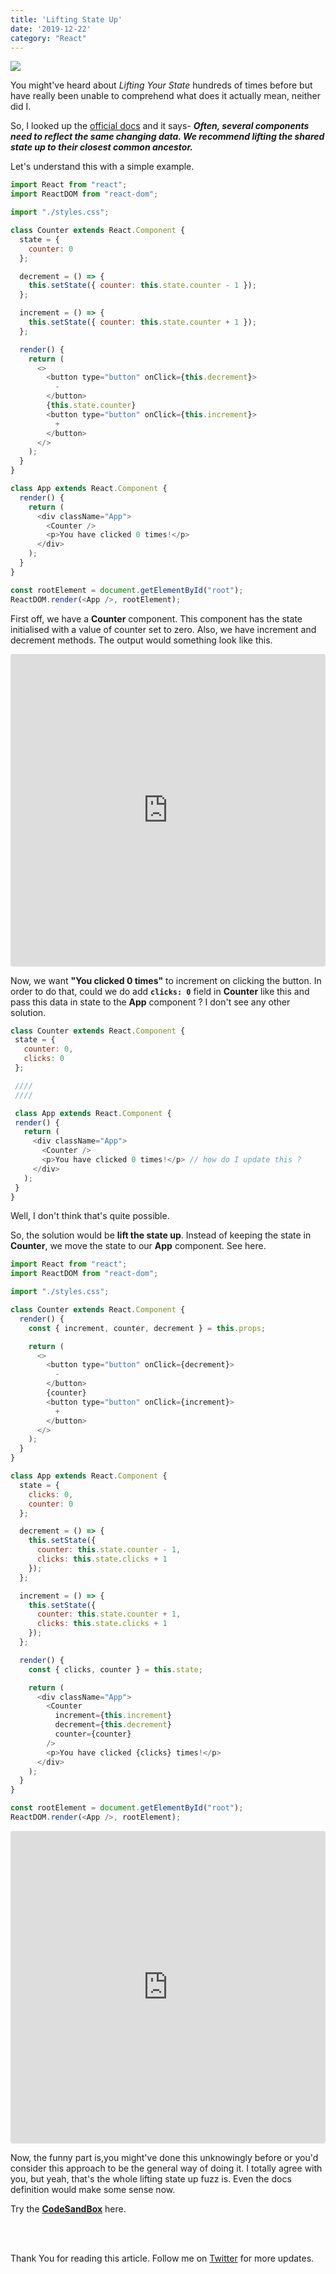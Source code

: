 ```yaml
---
title: 'Lifting State Up'
date: '2019-12-22'
category: "React"
---
```


![](https://reactjs.org/logo-og.png)

You might've heard about _Lifting Your State_ hundreds of times before but have really been unable to comprehend what does it actually mean, neither did I.

So, I looked up the [official docs](https://reactjs.org/docs/lifting-state-up.html) and it says- _**Often, several components need to reflect the same changing data. We recommend lifting the shared state up to their closest common ancestor.**_ 

Let's understand this with a simple example.


```js
import React from "react";
import ReactDOM from "react-dom";

import "./styles.css";

class Counter extends React.Component {
  state = {
    counter: 0
  };

  decrement = () => {
    this.setState({ counter: this.state.counter - 1 });
  };

  increment = () => {
    this.setState({ counter: this.state.counter + 1 });
  };

  render() {
    return (
      <>
        <button type="button" onClick={this.decrement}>
          -
        </button>
        {this.state.counter}
        <button type="button" onClick={this.increment}>
          +
        </button>
      </>
    );
  }
}

class App extends React.Component {
  render() {
    return (
      <div className="App">
        <Counter />
        <p>You have clicked 0 times!</p>
      </div>
    );
  }
}

const rootElement = document.getElementById("root");
ReactDOM.render(<App />, rootElement);
```

First off, we have a **Counter** component. This component has the state initialised with a value of counter set to zero. Also, we have increment and decrement methods. The output would something look like this.

<iframe
     src="https://codesandbox.io/embed/agitated-tereshkova-hjcby?fontsize=14&hidenavigation=1&theme=dark"
     style="width:100%; height:500px; border:0; border-radius: 4px; overflow:hidden;"
     title="agitated-tereshkova-hjcby"
     allow="geolocation; microphone; camera; midi; vr; accelerometer; gyroscope; payment; ambient-light-sensor; encrypted-media; usb"
     sandbox="allow-modals allow-forms allow-popups allow-scripts allow-same-origin"
 ></iframe>

<br>

 Now, we want **"You clicked 0 times"** to increment on clicking the button. In order to do that, could we do add **```clicks: 0```** field in **Counter** like this and pass this data in state to the **App** component ? I don't see any other solution.

 ```js
class Counter extends React.Component {
  state = {
    counter: 0,
    clicks: 0
  };

  ////
  ////

  class App extends React.Component {
  render() {
    return (
      <div className="App">
        <Counter />
        <p>You have clicked 0 times!</p> // how do I update this ?
      </div>
    );
  }
}
  ```

Well, I don't think that's quite possible.

So, the solution would be **lift the state up**. Instead of keeping the state in **Counter**, we move the state to our **App** component. See here.

```js
import React from "react";
import ReactDOM from "react-dom";

import "./styles.css";

class Counter extends React.Component {
  render() {
    const { increment, counter, decrement } = this.props;

    return (
      <>
        <button type="button" onClick={decrement}>
          -
        </button>
        {counter}
        <button type="button" onClick={increment}>
          +
        </button>
      </>
    );
  }
}

class App extends React.Component {
  state = {
    clicks: 0,
    counter: 0
  };

  decrement = () => {
    this.setState({
      counter: this.state.counter - 1,
      clicks: this.state.clicks + 1
    });
  };

  increment = () => {
    this.setState({
      counter: this.state.counter + 1,
      clicks: this.state.clicks + 1
    });
  };

  render() {
    const { clicks, counter } = this.state;

    return (
      <div className="App">
        <Counter
          increment={this.increment}
          decrement={this.decrement}
          counter={counter}
        />
        <p>You have clicked {clicks} times!</p>
      </div>
    );
  }
}

const rootElement = document.getElementById("root");
ReactDOM.render(<App />, rootElement);
```
<iframe
     src="https://codesandbox.io/embed/strange-thunder-h1i7m?fontsize=14&hidenavigation=1&theme=dark"
     style="width:100%; height:500px; border:0; border-radius: 4px; overflow:hidden;"
     title="strange-thunder-h1i7m"
     allow="geolocation; microphone; camera; midi; vr; accelerometer; gyroscope; payment; ambient-light-sensor; encrypted-media; usb"
     sandbox="allow-modals allow-forms allow-popups allow-scripts allow-same-origin"
></iframe>

<br>

Now, the funny part is,you might've done this unknowingly before or you'd consider this approach to be the general way of doing it. I totally agree with you, but yeah, that's the whole lifting state up fuzz is. Even the docs definition would make some sense now.

Try the **[CodeSandBox](https://codesandbox.io/s/strange-thunder-h1i7m)** here.

<br><br>

Thank You for reading this article. Follow me on [Twitter](https://twitter.com/_himalayan_) for more updates.






  





